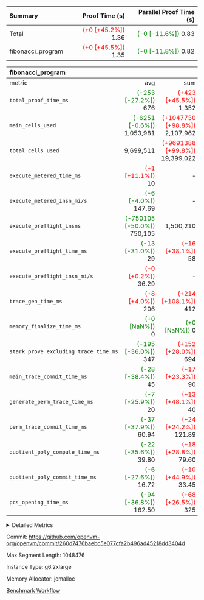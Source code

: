 | Summary | Proof Time (s) | Parallel Proof Time (s) |
|:---|---:|---:|
| Total | <span style='color: red'>(+0 [+45.2%])</span> 1.36 | <span style='color: green'>(-0 [-11.6%])</span> 0.83 |
| fibonacci_program | <span style='color: red'>(+0 [+45.5%])</span> 1.35 | <span style='color: green'>(-0 [-11.8%])</span> 0.82 |


| fibonacci_program |||||
|:---|---:|---:|---:|---:|
|metric|avg|sum|max|min|
| `total_proof_time_ms ` | <span style='color: green'>(-253 [-27.2%])</span> 676 | <span style='color: red'>(+423 [+45.5%])</span> 1,352 | <span style='color: green'>(-110 [-11.8%])</span> 819 | <span style='color: green'>(-396 [-42.6%])</span> 533 |
| `main_cells_used     ` | <span style='color: green'>(-6251 [-0.6%])</span> 1,053,981 | <span style='color: red'>(+1047730 [+98.8%])</span> 2,107,962 | <span style='color: red'>(+7300 [+0.7%])</span> 1,067,532 | <span style='color: green'>(-19802 [-1.9%])</span> 1,040,430 |
| `total_cells_used    ` |  9,699,511 | <span style='color: red'>(+9691388 [+99.8%])</span> 19,399,022 |  9,714,030 | <span style='color: green'>(-22642 [-0.2%])</span> 9,684,992 |
| `execute_metered_time_ms` | <span style='color: red'>(+1 [+11.1%])</span> 10 | -          | -          | -          |
| `execute_metered_insn_mi/s` | <span style='color: green'>(-6 [-4.0%])</span> 147.69 | -          | <span style='color: green'>(-6 [-4.0%])</span> 147.69 | <span style='color: green'>(-6 [-4.0%])</span> 147.69 |
| `execute_preflight_insns` | <span style='color: green'>(-750105 [-50.0%])</span> 750,105 |  1,500,210 | <span style='color: green'>(-626210 [-41.7%])</span> 874,000 | <span style='color: green'>(-874000 [-58.3%])</span> 626,210 |
| `execute_preflight_time_ms` | <span style='color: green'>(-13 [-31.0%])</span> 29 | <span style='color: red'>(+16 [+38.1%])</span> 58 | <span style='color: green'>(-10 [-23.8%])</span> 32 | <span style='color: green'>(-16 [-38.1%])</span> 26 |
| `execute_preflight_insn_mi/s` | <span style='color: red'>(+0 [+0.2%])</span> 36.29 | -          | <span style='color: red'>(+2 [+5.9%])</span> 38.36 | <span style='color: green'>(-2 [-5.6%])</span> 34.21 |
| `trace_gen_time_ms   ` | <span style='color: red'>(+8 [+4.0%])</span> 206 | <span style='color: red'>(+214 [+108.1%])</span> 412 | <span style='color: red'>(+14 [+7.1%])</span> 212 | <span style='color: red'>(+2 [+1.0%])</span> 200 |
| `memory_finalize_time_ms` | <span style='color: green'>(+0 [NaN%])</span> 0 | <span style='color: green'>(+0 [NaN%])</span> 0 | <span style='color: green'>(+0 [NaN%])</span> 0 | <span style='color: green'>(+0 [NaN%])</span> 0 |
| `stark_prove_excluding_trace_time_ms` | <span style='color: green'>(-195 [-36.0%])</span> 347 | <span style='color: red'>(+152 [+28.0%])</span> 694 | <span style='color: green'>(-107 [-19.7%])</span> 435 | <span style='color: green'>(-283 [-52.2%])</span> 259 |
| `main_trace_commit_time_ms` | <span style='color: green'>(-28 [-38.4%])</span> 45 | <span style='color: red'>(+17 [+23.3%])</span> 90 | <span style='color: green'>(-14 [-19.2%])</span> 59 | <span style='color: green'>(-42 [-57.5%])</span> 31 |
| `generate_perm_trace_time_ms` | <span style='color: green'>(-7 [-25.9%])</span> 20 | <span style='color: red'>(+13 [+48.1%])</span> 40 |  27 | <span style='color: green'>(-14 [-51.9%])</span> 13 |
| `perm_trace_commit_time_ms` | <span style='color: green'>(-37 [-37.9%])</span> 60.94 | <span style='color: red'>(+24 [+24.2%])</span> 121.89 | <span style='color: green'>(-18 [-18.5%])</span> 80.04 | <span style='color: green'>(-56 [-57.4%])</span> 41.85 |
| `quotient_poly_compute_time_ms` | <span style='color: green'>(-22 [-35.6%])</span> 39.80 | <span style='color: red'>(+18 [+28.8%])</span> 79.60 | <span style='color: green'>(-11 [-17.8%])</span> 50.77 | <span style='color: green'>(-33 [-53.3%])</span> 28.83 |
| `quotient_poly_commit_time_ms` | <span style='color: green'>(-6 [-27.6%])</span> 16.72 | <span style='color: red'>(+10 [+44.9%])</span> 33.45 | <span style='color: green'>(-2 [-10.3%])</span> 20.71 | <span style='color: green'>(-10 [-44.8%])</span> 12.74 |
| `pcs_opening_time_ms ` | <span style='color: green'>(-94 [-36.8%])</span> 162.50 | <span style='color: red'>(+68 [+26.5%])</span> 325 | <span style='color: green'>(-62 [-24.1%])</span> 195 | <span style='color: green'>(-127 [-49.4%])</span> 130 |



<details>
<summary>Detailed Metrics</summary>

|  | memory_to_vec_partition_time_ms | keygen_time_ms | app proof_time_ms |
| --- | --- | --- |
|  | 73 | 329 | 1,528 | 

| group | prove_segment_time_ms | memory_to_vec_partition_time_ms | fri.log_blowup | execute_metered_time_ms | execute_metered_insns | execute_metered_insn_mi/s | compute_user_public_values_proof_time_ms |
| --- | --- | --- | --- | --- | --- | --- | --- |
| fibonacci_program | 533 | 59 | 1 | 10 | 1,500,210 | 147.69 | 160 | 

| group | air_name | quotient_deg | interactions | constraints |
| --- | --- | --- | --- | --- |
| fibonacci_program | AccessAdapterAir<16> | 2 | 5 | 12 | 
| fibonacci_program | AccessAdapterAir<2> | 2 | 5 | 12 | 
| fibonacci_program | AccessAdapterAir<32> | 2 | 5 | 12 | 
| fibonacci_program | AccessAdapterAir<4> | 2 | 5 | 12 | 
| fibonacci_program | AccessAdapterAir<8> | 2 | 5 | 12 | 
| fibonacci_program | BitwiseOperationLookupAir<8> | 2 | 2 | 4 | 
| fibonacci_program | MemoryMerkleAir<8> | 2 | 4 | 39 | 
| fibonacci_program | PersistentBoundaryAir<8> | 2 | 3 | 7 | 
| fibonacci_program | PhantomAir | 2 | 3 | 5 | 
| fibonacci_program | Poseidon2PeripheryAir<BabyBearParameters>, 1> | 2 | 1 | 286 | 
| fibonacci_program | ProgramAir | 1 | 1 | 4 | 
| fibonacci_program | RangeTupleCheckerAir<2> | 1 | 1 | 4 | 
| fibonacci_program | Rv32HintStoreAir | 2 | 18 | 28 | 
| fibonacci_program | VariableRangeCheckerAir | 1 | 1 | 4 | 
| fibonacci_program | VmAirWrapper<Rv32BaseAluAdapterAir, BaseAluCoreAir<4, 8> | 2 | 20 | 37 | 
| fibonacci_program | VmAirWrapper<Rv32BaseAluAdapterAir, LessThanCoreAir<4, 8> | 2 | 18 | 40 | 
| fibonacci_program | VmAirWrapper<Rv32BaseAluAdapterAir, ShiftCoreAir<4, 8> | 2 | 24 | 91 | 
| fibonacci_program | VmAirWrapper<Rv32BranchAdapterAir, BranchEqualCoreAir<4> | 2 | 11 | 20 | 
| fibonacci_program | VmAirWrapper<Rv32BranchAdapterAir, BranchLessThanCoreAir<4, 8> | 2 | 13 | 35 | 
| fibonacci_program | VmAirWrapper<Rv32CondRdWriteAdapterAir, Rv32JalLuiCoreAir> | 2 | 10 | 18 | 
| fibonacci_program | VmAirWrapper<Rv32JalrAdapterAir, Rv32JalrCoreAir> | 2 | 16 | 20 | 
| fibonacci_program | VmAirWrapper<Rv32LoadStoreAdapterAir, LoadSignExtendCoreAir<4, 8> | 2 | 18 | 33 | 
| fibonacci_program | VmAirWrapper<Rv32LoadStoreAdapterAir, LoadStoreCoreAir<4> | 2 | 17 | 40 | 
| fibonacci_program | VmAirWrapper<Rv32MultAdapterAir, DivRemCoreAir<4, 8> | 2 | 25 | 84 | 
| fibonacci_program | VmAirWrapper<Rv32MultAdapterAir, MulHCoreAir<4, 8> | 2 | 24 | 31 | 
| fibonacci_program | VmAirWrapper<Rv32MultAdapterAir, MultiplicationCoreAir<4, 8> | 2 | 19 | 19 | 
| fibonacci_program | VmAirWrapper<Rv32RdWriteAdapterAir, Rv32AuipcCoreAir> | 2 | 12 | 14 | 
| fibonacci_program | VmConnectorAir | 2 | 5 | 11 | 

| group | air_name | segment | rows | prep_cols | perm_cols | main_cols | cells |
| --- | --- | --- | --- | --- | --- | --- | --- |
| fibonacci_program | AccessAdapterAir<8> | 0 | 64 |  | 16 | 17 | 2,112 | 
| fibonacci_program | AccessAdapterAir<8> | 1 | 64 |  | 16 | 17 | 2,112 | 
| fibonacci_program | BitwiseOperationLookupAir<8> | 0 | 65,536 | 3 | 8 | 2 | 655,360 | 
| fibonacci_program | BitwiseOperationLookupAir<8> | 1 | 65,536 | 3 | 8 | 2 | 655,360 | 
| fibonacci_program | MemoryMerkleAir<8> | 0 | 256 |  | 16 | 32 | 12,288 | 
| fibonacci_program | MemoryMerkleAir<8> | 1 | 256 |  | 16 | 32 | 12,288 | 
| fibonacci_program | PersistentBoundaryAir<8> | 0 | 64 |  | 12 | 20 | 2,048 | 
| fibonacci_program | PersistentBoundaryAir<8> | 1 | 64 |  | 12 | 20 | 2,048 | 
| fibonacci_program | PhantomAir | 0 | 1 |  | 12 | 6 | 18 | 
| fibonacci_program | Poseidon2PeripheryAir<BabyBearParameters>, 1> | 0 | 256 |  | 8 | 300 | 78,848 | 
| fibonacci_program | Poseidon2PeripheryAir<BabyBearParameters>, 1> | 1 | 256 |  | 8 | 300 | 78,848 | 
| fibonacci_program | ProgramAir | 0 | 8,192 |  | 8 | 10 | 147,456 | 
| fibonacci_program | ProgramAir | 1 | 8,192 |  | 8 | 10 | 147,456 | 
| fibonacci_program | RangeTupleCheckerAir<2> | 0 | 524,288 | 2 | 8 | 1 | 4,718,592 | 
| fibonacci_program | RangeTupleCheckerAir<2> | 1 | 524,288 | 2 | 8 | 1 | 4,718,592 | 
| fibonacci_program | Rv32HintStoreAir | 0 | 4 |  | 44 | 32 | 304 | 
| fibonacci_program | VariableRangeCheckerAir | 0 | 262,144 | 2 | 8 | 1 | 2,359,296 | 
| fibonacci_program | VariableRangeCheckerAir | 1 | 262,144 | 2 | 8 | 1 | 2,359,296 | 
| fibonacci_program | VmAirWrapper<Rv32BaseAluAdapterAir, BaseAluCoreAir<4, 8> | 0 | 1,048,576 |  | 52 | 36 | 92,274,688 | 
| fibonacci_program | VmAirWrapper<Rv32BaseAluAdapterAir, BaseAluCoreAir<4, 8> | 1 | 524,288 |  | 52 | 36 | 46,137,344 | 
| fibonacci_program | VmAirWrapper<Rv32BaseAluAdapterAir, LessThanCoreAir<4, 8> | 0 | 262,144 |  | 40 | 37 | 20,185,088 | 
| fibonacci_program | VmAirWrapper<Rv32BaseAluAdapterAir, LessThanCoreAir<4, 8> | 1 | 131,072 |  | 40 | 37 | 10,092,544 | 
| fibonacci_program | VmAirWrapper<Rv32BranchAdapterAir, BranchEqualCoreAir<4> | 0 | 131,072 |  | 28 | 26 | 7,077,888 | 
| fibonacci_program | VmAirWrapper<Rv32BranchAdapterAir, BranchEqualCoreAir<4> | 1 | 131,072 |  | 28 | 26 | 7,077,888 | 
| fibonacci_program | VmAirWrapper<Rv32BranchAdapterAir, BranchLessThanCoreAir<4, 8> | 0 | 4 |  | 32 | 32 | 256 | 
| fibonacci_program | VmAirWrapper<Rv32BranchAdapterAir, BranchLessThanCoreAir<4, 8> | 1 | 2 |  | 32 | 32 | 128 | 
| fibonacci_program | VmAirWrapper<Rv32CondRdWriteAdapterAir, Rv32JalLuiCoreAir> | 0 | 65,536 |  | 28 | 18 | 3,014,656 | 
| fibonacci_program | VmAirWrapper<Rv32CondRdWriteAdapterAir, Rv32JalLuiCoreAir> | 1 | 65,536 |  | 28 | 18 | 3,014,656 | 
| fibonacci_program | VmAirWrapper<Rv32JalrAdapterAir, Rv32JalrCoreAir> | 0 | 4 |  | 36 | 28 | 256 | 
| fibonacci_program | VmAirWrapper<Rv32JalrAdapterAir, Rv32JalrCoreAir> | 1 | 16 |  | 36 | 28 | 1,024 | 
| fibonacci_program | VmAirWrapper<Rv32LoadStoreAdapterAir, LoadStoreCoreAir<4> | 0 | 32 |  | 52 | 41 | 2,976 | 
| fibonacci_program | VmAirWrapper<Rv32LoadStoreAdapterAir, LoadStoreCoreAir<4> | 1 | 64 |  | 52 | 41 | 5,952 | 
| fibonacci_program | VmAirWrapper<Rv32RdWriteAdapterAir, Rv32AuipcCoreAir> | 0 | 8 |  | 28 | 20 | 384 | 
| fibonacci_program | VmAirWrapper<Rv32RdWriteAdapterAir, Rv32AuipcCoreAir> | 1 | 4 |  | 28 | 20 | 192 | 
| fibonacci_program | VmConnectorAir | 0 | 2 | 1 | 16 | 5 | 42 | 
| fibonacci_program | VmConnectorAir | 1 | 2 | 1 | 16 | 5 | 42 | 

| group | segment | trace_gen_time_ms | total_proof_time_ms | total_cells_used | total_cells | system_trace_gen_time_ms | stark_prove_excluding_trace_time_ms | single_trace_gen_time_ms | quotient_poly_compute_time_ms | quotient_poly_commit_time_ms | query phase_time_ms | perm_trace_commit_time_ms | pcs_opening_time_ms | partially_prove_time_ms | open_time_ms | memory_finalize_time_ms | main_trace_commit_time_ms | main_cells_used | generate_perm_trace_time_ms | execute_preflight_time_ms | execute_preflight_insns | execute_preflight_insn_mi/s | evaluate matrix_time_ms | eval_and_commit_quotient_time_ms | build fri inputs_time_ms | OpeningProverGpu::open_time_ms |
| --- | --- | --- | --- | --- | --- | --- | --- | --- | --- | --- | --- | --- | --- | --- | --- | --- | --- | --- | --- | --- | --- | --- | --- | --- | --- | --- |
| fibonacci_program | 0 | 212 | 819 | 9,684,992 | 130,532,556 | 212 | 435 | 0 | 50.77 | 20.71 | 4 | 80.04 | 195 | 108 | 195 | 0 | 59 | 1,040,430 | 27 | 26 | 874,000 | 34.21 | 18 | 72 | 1 | 195 | 
| fibonacci_program | 1 | 200 | 533 | 9,714,030 | 74,305,770 | 200 | 259 | 1 | 28.83 | 12.74 | 4 | 41.85 | 130 | 55 | 130 | 0 | 31 | 1,067,532 | 13 | 32 | 626,210 | 38.36 | 10 | 41 | 1 | 130 | 

| group | segment | trace_height_constraint | weighted_sum | threshold |
| --- | --- | --- | --- | --- |
| fibonacci_program | 0 | 0 | 3,014,766 | 2,013,265,921 | 
| fibonacci_program | 0 | 1 | 8,520,200 | 2,013,265,921 | 
| fibonacci_program | 0 | 2 | 1,507,383 | 2,013,265,921 | 
| fibonacci_program | 0 | 3 | 8,520,156 | 2,013,265,921 | 
| fibonacci_program | 0 | 4 | 832 | 2,013,265,921 | 
| fibonacci_program | 0 | 5 | 320 | 2,013,265,921 | 
| fibonacci_program | 0 | 6 | 6,225,984 | 2,013,265,921 | 
| fibonacci_program | 0 | 7 |  | 2,013,265,921 | 
| fibonacci_program | 0 | 8 | 28,715,593 | 2,013,265,921 | 
| fibonacci_program | 1 | 0 | 1,704,112 | 2,013,265,921 | 
| fibonacci_program | 1 | 1 | 4,588,240 | 2,013,265,921 | 
| fibonacci_program | 1 | 2 | 852,056 | 2,013,265,921 | 
| fibonacci_program | 1 | 3 | 4,588,308 | 2,013,265,921 | 
| fibonacci_program | 1 | 4 | 832 | 2,013,265,921 | 
| fibonacci_program | 1 | 5 | 320 | 2,013,265,921 | 
| fibonacci_program | 1 | 6 | 3,211,304 | 2,013,265,921 | 
| fibonacci_program | 1 | 7 |  | 2,013,265,921 | 
| fibonacci_program | 1 | 8 | 15,871,124 | 2,013,265,921 | 

</details>


Commit: https://github.com/openvm-org/openvm/commit/260d7476baebc5e077cfa2b496ad45218dd3404d

Max Segment Length: 1048476

Instance Type: g6.2xlarge

Memory Allocator: jemalloc

[Benchmark Workflow](https://github.com/openvm-org/openvm/actions/runs/17746720247)
